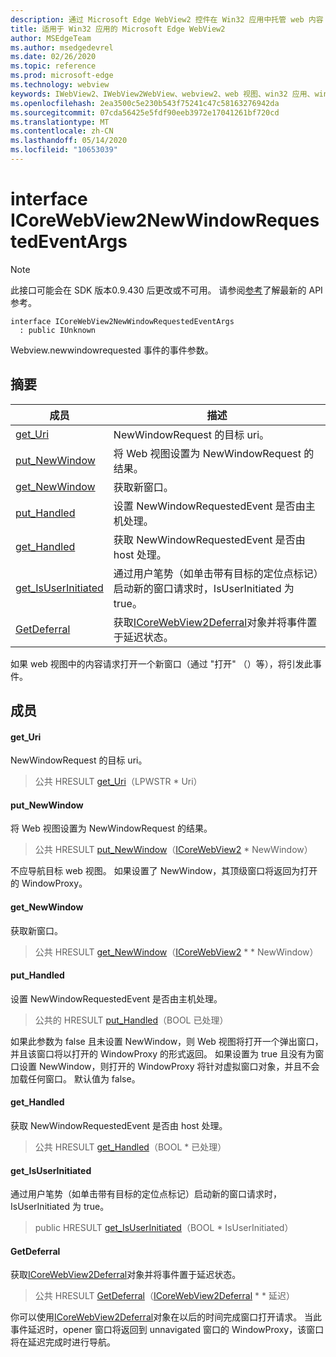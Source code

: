 ```yaml
---
description: 通过 Microsoft Edge WebView2 控件在 Win32 应用中托管 web 内容
title: 适用于 Win32 应用的 Microsoft Edge WebView2
author: MSEdgeTeam
ms.author: msedgedevrel
ms.date: 02/26/2020
ms.topic: reference
ms.prod: microsoft-edge
ms.technology: webview
keywords: IWebView2、IWebView2WebView、webview2、web 视图、win32 应用、win32、edge、ICoreWebView2、ICoreWebView2Host、浏览器控件、边缘 html
ms.openlocfilehash: 2ea3500c5e230b543f75241c47c58163276942da
ms.sourcegitcommit: 07cda56425e5fdf90eeb3972e17041261bf720cd
ms.translationtype: MT
ms.contentlocale: zh-CN
ms.lasthandoff: 05/14/2020
ms.locfileid: "10653039"
---
```

# interface ICoreWebView2NewWindowRequestedEventArgs 

> [!NOTE]
> 此接口可能会在 SDK 版本0.9.430 后更改或不可用。 请参阅[参考](../../../webview2-api-reference.md)了解最新的 API 参考。

```
interface ICoreWebView2NewWindowRequestedEventArgs
  : public IUnknown
```

Webview.newwindowrequested 事件的事件参数。

## 摘要

 成员                        | 描述
--------------------------------|---------------------------------------------
[get_Uri](#get_uri) | NewWindowRequest 的目标 uri。
[put_NewWindow](#put_newwindow) | 将 Web 视图设置为 NewWindowRequest 的结果。
[get_NewWindow](#get_newwindow) | 获取新窗口。
[put_Handled](#put_handled) | 设置 NewWindowRequestedEvent 是否由主机处理。
[get_Handled](#get_handled) | 获取 NewWindowRequestedEvent 是否由 host 处理。
[get_IsUserInitiated](#get_isuserinitiated) | 通过用户笔势（如单击带有目标的定位点标记）启动新的窗口请求时，IsUserInitiated 为 true。
[GetDeferral](#getdeferral) | 获取[ICoreWebView2Deferral](ICoreWebView2Deferral.md)对象并将事件置于延迟状态。

如果 web 视图中的内容请求打开一个新窗口（通过 "打开" （）等），将引发此事件。

## 成员

#### get_Uri 

NewWindowRequest 的目标 uri。

> 公共 HRESULT [get_Uri](#get_uri)（LPWSTR * Uri）

#### put_NewWindow 

将 Web 视图设置为 NewWindowRequest 的结果。

> 公共 HRESULT [put_NewWindow](#put_newwindow)（[ICoreWebView2](ICoreWebView2.md) * NewWindow）

不应导航目标 web 视图。 如果设置了 NewWindow，其顶级窗口将返回为打开的 WindowProxy。

#### get_NewWindow 

获取新窗口。

> 公共 HRESULT [get_NewWindow](#get_newwindow)（[ICoreWebView2](ICoreWebView2.md) * * NewWindow）

#### put_Handled 

设置 NewWindowRequestedEvent 是否由主机处理。

> 公共的 HRESULT [put_Handled](#put_handled)（BOOL 已处理）

如果此参数为 false 且未设置 NewWindow，则 Web 视图将打开一个弹出窗口，并且该窗口将以打开的 WindowProxy 的形式返回。 如果设置为 true 且没有为窗口设置 NewWindow，则打开的 WindowProxy 将针对虚拟窗口对象，并且不会加载任何窗口。 默认值为 false。

#### get_Handled 

获取 NewWindowRequestedEvent 是否由 host 处理。

> 公共 HRESULT [get_Handled](#get_handled)（BOOL * 已处理）

#### get_IsUserInitiated 

通过用户笔势（如单击带有目标的定位点标记）启动新的窗口请求时，IsUserInitiated 为 true。

> public HRESULT [get_IsUserInitiated](#get_isuserinitiated)（BOOL * IsUserInitiated）

#### GetDeferral 

获取[ICoreWebView2Deferral](ICoreWebView2Deferral.md)对象并将事件置于延迟状态。

> 公共 HRESULT [GetDeferral](#getdeferral)（[ICoreWebView2Deferral](ICoreWebView2Deferral.md) * * 延迟）

你可以使用[ICoreWebView2Deferral](ICoreWebView2Deferral.md)对象在以后的时间完成窗口打开请求。 当此事件延迟时，opener 窗口将返回到 unnavigated 窗口的 WindowProxy，该窗口将在延迟完成时进行导航。

